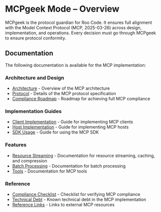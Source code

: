 # MCPgeek Mode – Overview

MCPgeek is the protocol guardian for Roo Code. It ensures full alignment with the Model Context Protocol (MCP, 2025-03-26) across design, implementation, and operations. Every decision must go through MCPgeek to ensure protocol conformity.

## Documentation

The following documentation is available for the MCP implementation:

### Architecture and Design
- [Architecture](architecture.md) - Overview of the MCP architecture
- [Protocol](protocol.md) - Details of the MCP protocol specification
- [Compliance Roadmap](compliance-roadmap.md) - Roadmap for achieving full MCP compliance

### Implementation Guides
- [Client Implementation](client-implementation.md) - Guide for implementing MCP clients
- [Host Implementation](host-implementation.md) - Guide for implementing MCP hosts
- [SDK Usage](sdk-usage.md) - Guide for using the MCP SDK

### Features
- [Resource Streaming](resource-streaming.md) - Documentation for resource streaming, caching, and compression
- [Batch Processing](batch-processing.md) - Documentation for batch processing
- [Tools](tools.md) - Documentation for MCP tools

### Reference
- [Compliance Checklist](compliance-checklist.md) - Checklist for verifying MCP compliance
- [Technical Debt](technical-debt.md) - Known technical debt in the MCP implementation
- [Reference Links](reference-links.md) - Links to external MCP resources